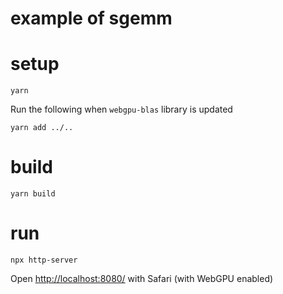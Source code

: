 # example of sgemm

# setup
```
yarn
```

Run the following when `webgpu-blas` library is updated

```
yarn add ../..
```

# build
```
yarn build
```

# run
```
npx http-server
```

Open [http://localhost:8080/](http://localhost:8080/) with Safari (with WebGPU enabled)
